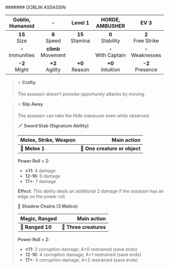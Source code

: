 ####### GOBLIN ASSASSIN

|  Goblin, Humanoid   |           -           |      Level 1      |    HORDE, AMBUSHER    |         EV 3         |
|:-------------------:|:---------------------:|:-----------------:|:---------------------:|:--------------------:|
|   **1S**<br>Size    |    **6**<br>Speed     | **15**<br>Stamina |  **0**<br>Stability   | **2**<br>Free Strike |
| **-**<br>Immunities | **climb**<br>Movement |                   | **-**<br>With Captain | **-**<br>Weaknesses  |
|   **-2**<br>Might   |   **+2**<br>Agility   | **+0**<br>Reason  |  **+0**<br>Intuition  |  **-2**<br>Presence  |

> ⭐️ **Crafty**
> 
> The assassin doesn’t provoke opportunity attacks by moving.

> ⭐️ **Slip Away**
> 
> The assassin can take the Hide maneuver even while observed.

> 🗡 **Sword Stab (Signature Ability)**
> 
> | **Melee, Strike, Weapon** |               **Main action** |
> |---------------------------|------------------------------:|
> | **📏 Melee 1**            | **🎯 One creature or object** |
> 
> **Power Roll + 2:**
> 
> - **≤11:** 4 damage
> - **12-16:** 6 damage
> - **17+:** 7 damage
> 
> **Effect:** This ability deals an additional 2 damage if the assassin has an edge on the power roll.

> 🏹 **Shadow Chains (3 Malice)**
> 
> | **Magic, Ranged** |        **Main action** |
> |-------------------|-----------------------:|
> | **📏 Ranged 10**  | **🎯 Three creatures** |
> 
> **Power Roll + 2:**
> 
> - **≤11:** 2 corruption damage; A<0 restrained (save ends)
> - **12-16:** 4 corruption damage; A<1 restrained (save ends)
> - **17+:** 5 corruption damage; A<2 restrained (save ends)
